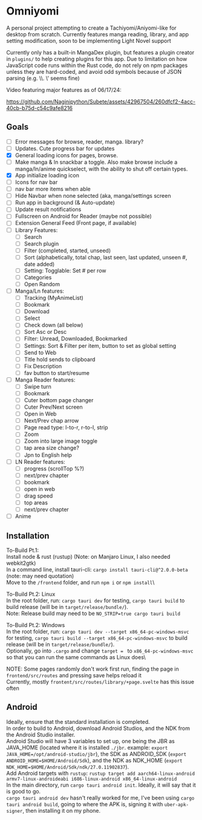 # Omniyomi

A personal project attempting to create a Tachiyomi/Aniyomi-like for desktop from scratch. Currently features manga reading, library, and app setting modification, soon to be implementing Light Novel support

Currently only has a built-in MangaDex plugin, but features a plugin creator in `plugins/` to help creating plugins for this app. Due to limitation on how JavaScript code runs within the Rust code, do not rely on npm packages unless they are hard-coded, and avoid odd symbols because of JSON parsing (e.g. \\\\. \\\' seems fine)

Video featuring major features as of 06/17/24:

https://github.com/Naginipython/Subete/assets/42967504/260dfcf2-4acc-40cb-b75d-c54c9afe8216


## Goals
- [ ] Error messages for browse, reader, manga. library?
- [ ] Updates. Cute progress bar for updates
- [x] General loading icons for pages, browse.
- [ ] Make manga & ln snackbar a toggle. Also make browse include a manga/ln/anime quickselect, with the ability to shut off certain types.
- [x] App initialize loading icon
- [ ] Icons for nav bar
- [ ] nav bar more items when able
- [ ] Hide Navbar when none selected (aka, manga/settings screen
- [ ] Run app in background (& Auto-update)
- [ ] Update result notifications
- [ ] Fullscreen on Android for Reader (maybe not possible)
- [ ] Extension General Feed (Front page, if available)
- [ ] Library Features:
  - [ ] Search
  - [ ] Search plugin
  - [ ] Filter (completed, started, unseed)
  - [ ] Sort (alphabetically, total chap, last seen, last updated, unseen #, date added)
  - [ ] Setting: Togglable: Set # per row
  - [ ] Categories
  - [ ] Open Random
- [ ] Manga/Ln features:
  - [ ] Tracking (MyAnimeList)
  - [ ] Bookmark
  - [ ] Download
  - [ ] Select
  - [ ] Check down (all below)
  - [ ] Sort Asc or Desc
  - [ ] Filter: Unread, Downloaded, Bookmarked
  - [ ] Settings: Sort & Filter per item, button to set as global setting
  - [ ] Send to Web
  - [ ] Title hold sends to clipboard
  - [ ] Fix Description
  - [ ] fav button to start/resume
- [ ] Manga Reader features:
  - [ ] Swipe turn
  - [ ] Bookmark
  - [ ] Cuter bottom page changer
  - [ ] Cuter Prev/Next screen
  - [ ] Open in Web
  - [ ] Next/Prev chap arrow
  - [ ] Page read type:  l-to-r, r-to-l, strip
  - [ ] Zoom
  - [ ] Zoom into large image toggle
  - [ ] tap area size change?
  - [ ] Jpn to English help
- [ ] LN Reader features:
  - [ ] progress (scrollTop %?)
  - [ ] next/prev chapter
  - [ ] bookmark
  - [ ] open in web
  - [ ] drag speed
  - [ ] top areas
  - [ ] next/prev chapter
- [ ] Anime

## Installation

To-Build Pt.1:\
Install node & rust (rustup) (Note: on Manjaro Linux, I also needed webkit2gtk)\
In a command line, install tauri-cli: `cargo install tauri-cli@^2.0.0-beta` (note: may need quotation)\
Move to the `/frontend` folder, and run `npm i` or `npm install`\

To-Build Pt.2: Linux\
In the root folder, run: `cargo tauri dev` for testing, `cargo tauri build` to build release (will be in `target/release/bundle/`).\
Note: Release build may need to be `NO_STRIP=true cargo tauri build`

To-Build Pt.2: Windows\
In the root folder, run: `cargo tauri dev --target x86_64-pc-windows-msvc` for testing, `cargo tauri build --target x86_64-pc-windows-msvc` to build release (will be in `target/release/bundle/`).\
Optionally, go into `.cargo` and change `target = ` to `x86_64-pc-windows-msvc` so that you can run the same commands as Linux does\

NOTE: Some pages randomly don't work first run, finding the page in `frontend/src/routes` and pressing save helps reload it\
Currently, mostly `frontent/src/routes/library/+page.svelte` has this issue often

## Android

Ideally, ensure that the standard installation is completed.\
In order to build to Android, download Android Studios, and the NDK from the Android Studio installer.\
Android Studio will have 3 variables to set up, one being the JBR as JAVA_HOME (located where it is installed `./jbr`. example: `export JAVA_HOME=/opt/android-studio/jbr`), the SDK as ANDROID_SDK (`export ANDROID_HOME=$HOME/Android/Sdk`), and the NDK as NDK_HOME (`export NDK_HOME=$HOME/Android/Sdk/ndk/27.0.11902837`).\
Add Android targets with `rustup`: `rustup target add aarch64-linux-android armv7-linux-androideabi i686-linux-android x86_64-linux-android`\
In the main directory, run `cargo tauri android init`. Ideally, it will say that it is good to go.\
`cargo tauri android dev` hasn't really worked for me, I've been using `cargo tauri android build`, going to where the APK is, signing it with `uber-apk-signer`, then installing it on my phone.
